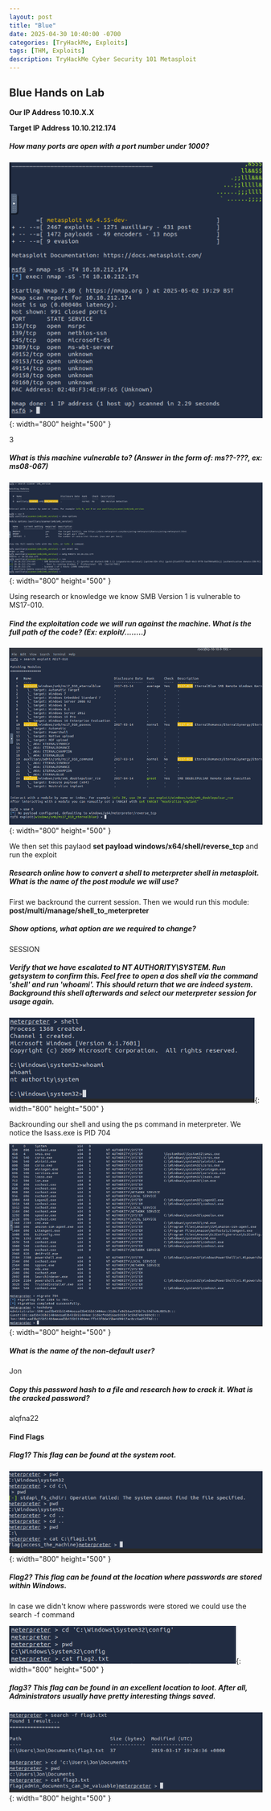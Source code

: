 ```yaml
---
layout: post
title: "Blue"
date: 2025-04-30 10:40:00 -0700
categories: [TryHackMe, Exploits]
tags: [THM, Exploits]
description: TryHackMe Cyber Security 101 Metasploit
---
```


## Blue Hands on Lab

**Our IP Address 10.10.X.X**

**Target IP Address 10.10.212.174**

##### How many ports are open with a port number under 1000?

![Desktop View](/assets/img/THM-Metasploit/THM-33.png){: width="800" height="500" }

3

##### What is this machine vulnerable to? (Answer in the form of: ms??-???, ex: ms08-067)

![Desktop View](/assets/img/THM-Metasploit/THM-34.png){: width="800" height="500" }

Using research or knowledge we know SMB Version 1 is vulnerable to MS17-010.

##### Find the exploitation code we will run against the machine. What is the full path of the code? (Ex: exploit/........)

![Desktop View](/assets/img/THM-Metasploit/THM-35.png){: width="800" height="500" }

We then set this paylaod **set payload windows/x64/shell/reverse_tcp** and run the exploit

##### Research online how to convert a shell to meterpreter shell in metasploit. What is the name of the post module we will use?

First we backround the current session. Then we would run this module: **post/multi/manage/shell_to_meterpreter**

##### Show options, what option are we required to change?

SESSION

##### Verify that we have escalated to NT AUTHORITY\SYSTEM. Run getsystem to confirm this. Feel free to open a dos shell via the command 'shell' and run 'whoami'. This should return that we are indeed system. Background this shell afterwards and select our meterpreter session for usage again. 

![Desktop View](/assets/img/THM-Metasploit/THM-36.png){: width="800" height="500" }

Backrounding our shell and using the ps command in meterpreter. We notice the lsass.exe is PID 704

![Desktop View](/assets/img/THM-Metasploit/THM-37.png){: width="800" height="500" }

##### What is the name of the non-default user? 

Jon

##### Copy this password hash to a file and research how to crack it. What is the cracked password?

alqfna22

#### Find Flags

##### Flag1? This flag can be found at the system root. 

![Desktop View](/assets/img/THM-Metasploit/THM-38.png){: width="800" height="500" }

##### Flag2? This flag can be found at the location where passwords are stored within Windows.

In case we didn't know where passwords were stored we could use the search -f command

![Desktop View](/assets/img/THM-Metasploit/THM-39.png){: width="800" height="500" }

##### flag3? This flag can be found in an excellent location to loot. After all, Administrators usually have pretty interesting things saved. 

![Desktop View](/assets/img/THM-Metasploit/THM-40.png){: width="800" height="500" }